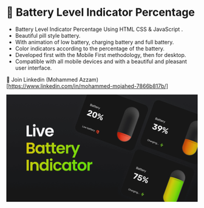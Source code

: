 # 🔋 Battery Level Indicator Percentage

- Battery Level Indicator Percentage Using HTML CSS & JavaScript .
- Beautiful pill style battery.
- With animation of low battery, charging battery and full battery.
- Color indicators according to the percentage of the battery.
- Developed first with the Mobile First methodology, then for desktop.
- Compatible with all mobile devices and with a beautiful and pleasant user interface.

💙 Join Linkedin (Mohammed Azzam) [https://www.linkedin.com/in/mohammed-mojahed-7866b817b/]

![preview img](/preview.png)
